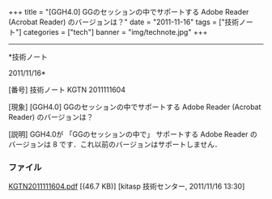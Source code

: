 ﻿+++
title = "[GGH4.0] GGのセッションの中でサポートする Adobe Reader (Acrobat Reader) のバージョンは？"
date = "2011-11-16"
tags = ["技術ノート"]
categories = ["tech"]
banner = "img/technote.jpg"
+++

-----------------------------------------------------------------------------------------------------------------------------

*技術ノート

2011/11/16*


[番号]
技術ノート KGTN 2011111604

[現象]
[GGH4.0] GGのセッションの中でサポートする Adobe Reader (Acrobat
Reader) のバージョンは？

[説明]
GGH4.0が 「GGのセッションの中で」 サポートする Adobe Reader
のバージョンは 8 です．これ以前のバージョンはサポートしません．


### ファイル

 
 


[KGTN2011111604.pdf](http://techreport.kitasp.net/attachments/download/706/KGTN2011111604.pdf)
 [(46.7 KB)] [kitasp 技術センター, 2011/11/16
13:30]


 


 

